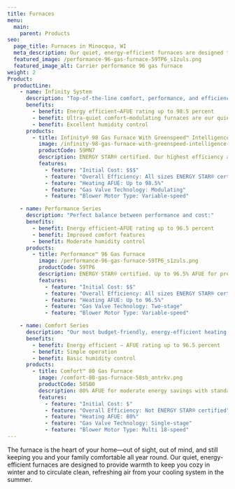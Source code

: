 ```yaml
---
title: Furnaces
menu:
  main:
    parent: Products
seo:
  page_title: Furnaces in Minocqua, WI
  meta_description: Our quiet, energy-efficient furnaces are designed to provide warmth in winter and to circulate clean and refreshing air. Find a furnace today.
  featured_image: /performance-96-gas-furnace-59TP6_s1zuls.png
  featured_image_alt: Carrier performance 96 gas furnace
weight: 2
Product:
  productLine:
    - name: Infinity System
      description: "Top-of-the-line comfort, performance, and efficiency:"
      benefits:
        - benefit: Energy efficient—AFUE rating up to 98.5 percent
        - benefit: Ultra-quiet comfort—modulating furnaces are our quietest models
        - benefit: Excellent humidity control
      products:
        - title: Infinity® 98 Gas Furnace With Greenspeed™ Intelligence
          image: /infinity-98-gas-furnace-with-greenspeed-intelligence-59MN7_ymupld.png
          productCode: 59MN7
          description: ENERGY STAR® certified. Our highest efficiency and most advanced furnace with up to 98.5% AFUE for premium energy savings with excellent humidity control and premium comfort
          features:
            - feature: "Initial Cost: $$$"
            - feature: "Overall Efficiency: All sizes ENERGY STAR® certified"
            - feature: "Heating AFUE: Up to 98.5%"
            - feature: "Gas Valve Technology: Modulating"
            - feature: "Blower Motor Type: Variable-speed"

    - name: Performance Series
      description: "Perfect balance between performance and cost:"
      benefits:
        - benefit: Energy efficient—AFUE rating up to 96.5 percent
        - benefit: Improved comfort features
        - benefit: Moderate humidity control
      products:
        - title: Performance™ 96 Gas Furnace
          image: /performance-96-gas-furnace-59TP6_s1zuls.png
          productCode: 59TP6
          description: ENERGY STAR® certified. Up to 96.5% AFUE for premium energy savings with enhanced comfort features.
          features:
            - feature: "Initial Cost: $$"
            - feature: "Overall Efficiency: All sizes ENERGY STAR® certified"
            - feature: "Heating AFUE: Up to 96.5%"
            - feature: "Gas Valve Technology: Two-stage"
            - feature: "Blower Motor Type: Variable-speed"

    - name: Comfort Series
      description: "Our most budget-friendly, energy-efficient heating for your home:"
      benefits:
        - benefit: Energy efficient – AFUE rating up to 96.5 percent
        - benefit: Simple operation
        - benefit: Basic humidity control
      products:
        - title: Comfort™ 80 Gas Furnace
          image: /comfort-80-gas-furnace-58sb_antrkv.png
          productCode: 58SB0
          description: 80% AFUE for moderate energy savings with standard comfort features.
          features:
            - feature: "Initial Cost: $"
            - feature: "Overall Efficiency: Not ENERGY STAR® certified"
            - feature: "Heating AFUE: 80%"
            - feature: "Gas Valve Technology: Single-stage"
            - feature: "Blower Motor Type: Multi 18-speed"
---
```


The furnace is the heart of your home—out of sight, out of mind, and still keeping you and your family comfortable all year round. Our quiet, energy-efficient furnaces are designed to provide warmth to keep you cozy in winter and to circulate clean, refreshing air from your cooling system in the summer.
